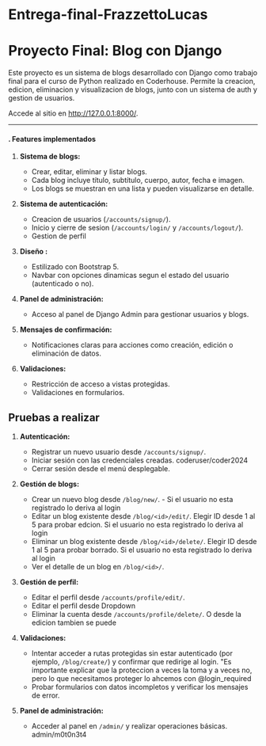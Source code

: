 # Entrega-final-FrazzettoLucas

# Proyecto Final: Blog con Django

Este proyecto es un sistema de blogs desarrollado con Django como trabajo final para el curso de Python realizado en Coderhouse. Permite la creacion, edicion, eliminacion y visualizacion de blogs, junto con un sistema de auth y gestion de usuarios.


Accede al sitio en http://127.0.0.1:8000/.



---

#### **. Features implementados**

1. **Sistema de blogs:**
   - Crear, editar, eliminar y listar blogs.
   - Cada blog incluye título, subtítulo, cuerpo, autor, fecha e imagen.
   - Los blogs se muestran en una lista y pueden visualizarse en detalle.

2. **Sistema de autenticación:**
   - Creacion de usuarios (`/accounts/signup/`).
   - Inicio y cierre de sesion (`/accounts/login/` y `/accounts/logout/`).
   - Gestion de perfil

3. **Diseño :**
   - Estilizado con Bootstrap 5.
   - Navbar con opciones dinamicas segun el estado del usuario (autenticado o no).

4. **Panel de administración:**
   - Acceso al panel de Django Admin para gestionar usuarios y blogs.

5. **Mensajes de confirmación:**
   - Notificaciones claras para acciones como creación, edición o eliminación de datos.

6. **Validaciones:**
   - Restricción de acceso a vistas protegidas.
   - Validaciones en formularios.


## Pruebas a realizar

1. **Autenticación:**
   - Registrar un nuevo usuario desde `/accounts/signup/`.
   - Iniciar sesión con las credenciales creadas. coderuser/coder2024
   - Cerrar sesión desde el menú desplegable.

2. **Gestión de blogs:**
   - Crear un nuevo blog desde `/blog/new/`. - Si el usuario no esta registrado lo deriva al login
   - Editar un blog existente desde `/blog/<id>/edit/`. Elegir ID desde 1 al 5 para probar edcion. Si el usuario no esta registrado lo deriva al login
   - Eliminar un blog existente desde `/blog/<id>/delete/`. Elegir ID desde 1 al 5 para probar borrado.  Si el usuario no esta registrado lo deriva al login
   - Ver el detalle de un blog en `/blog/<id>/`.

3. **Gestión de perfil:**
   - Editar el perfil desde `/accounts/profile/edit/`.
   - Editar el perfil desde Dropdown
   - Eliminar la cuenta desde `/accounts/profile/delete/`. O desde la edicion tambien se puede

4. **Validaciones:**
   - Intentar acceder a rutas protegidas sin estar autenticado (por ejemplo, `/blog/create/`) y confirmar que redirige al login. "Es importante explicar que la proteccion a veces la toma y a veces no, pero lo que necesitamos proteger lo ahcemos con @login_required
   - Probar formularios con datos incompletos y verificar los mensajes de error.

5. **Panel de administración:**
   - Acceder al panel en `/admin/` y realizar operaciones básicas. admin/m0t0n3t4

